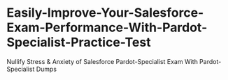 # Easily-Improve-Your-Salesforce-Exam-Performance-With-Pardot-Specialist-Practice-Test
Nullify Stress &amp; Anxiety of Salesforce Pardot-Specialist Exam With Pardot-Specialist Dumps

